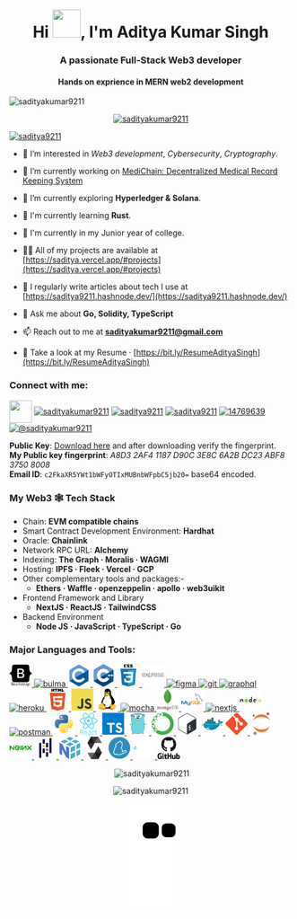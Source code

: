 <h1 align="center">Hi <img width="50px" height="50px" src="https://raw.githubusercontent.com/nixin72/nixin72/master/wave.gif" />, I'm Aditya Kumar Singh</h1>
<h3 align="center">A passionate Full-Stack Web3 developer</h3>
<h4 align="center">Hands on exprience in MERN web2 development</h4>

<p align="left"> <img src="https://komarev.com/ghpvc/?username=sadityakumar9211&label=Profile%20views&color=0e75b6&style=flat" alt="sadityakumar9211" /> </p>

<p align="center"> <a href="https://github.com/ryo-ma/github-profile-trophy"><img src="https://github-profile-trophy.vercel.app/?username=sadityakumar9211&row=1&col=7&theme=onedark" alt="sadityakumar9211" /></a> </p>

<p align="left"> <a href="https://twitter.com/saditya9211" target="blank"><img src="https://img.shields.io/twitter/follow/saditya9211?logo=twitter&style=for-the-badge" alt="saditya9211" /></a> </p>

- 👀 I’m interested in *Web3 development*, *Cybersecurity*, *Cryptography*.

- 🔭 I’m currently working on [MediChain: Decentralized Medical Record Keeping System](https://medichain.vercel.app)

- 🌱 I’m currently exploring **Hyperledger & Solana**.

- 🤟 I'm currently learning **Rust**. 

- 📖 I'm currently in my Junior year of college.

- 👨‍💻 All of my projects are available at [https://saditya.vercel.app/#projects](https://saditya.vercel.app/#projects)

- 📝 I regularly write articles about tech I use at [https://saditya9211.hashnode.dev/](https://saditya9211.hashnode.dev/)

- 💬 Ask me about **Go, Solidity, TypeScript**

- 📫 Reach out to me at  **sadityakumar9211@gmail.com**

- 📄 Take a look at my Resume · [https://bit.ly/ResumeAdityaSingh](https://bit.ly/ResumeAdityaSingh)

<!-- ### Blogs posts -->
<!-- BLOG-POST-LIST:START -->
<!-- BLOG-POST-LIST:END -->

<h3 align="left">Connect with me:</h3>
<p align="left">
<a href="https://saditya9211.vercel.app/" target="blank"><img align="center" src="https://img.icons8.com/external-flaticons-lineal-color-flat-icons/64/000000/external-portfolio-social-media-agency-flaticons-lineal-color-flat-icons-3.png" height="40" width="40" /></a>
<a href="https://dev.to/sadityakumar9211" target="blank"><img align="center" src="https://raw.githubusercontent.com/rahuldkjain/github-profile-readme-generator/master/src/images/icons/Social/devto.svg" alt="sadityakumar9211" height="30" width="40" /></a>
<a href="https://twitter.com/saditya9211" target="blank"><img align="center" src="https://raw.githubusercontent.com/rahuldkjain/github-profile-readme-generator/master/src/images/icons/Social/twitter.svg" alt="saditya9211" height="30" width="40" /></a>
<a href="https://linkedin.com/in/saditya9211" target="blank"><img align="center" src="https://raw.githubusercontent.com/rahuldkjain/github-profile-readme-generator/master/src/images/icons/Social/linked-in-alt.svg" alt="saditya9211" height="30" width="40" /></a>
<a href="https://stackoverflow.com/users/14769639" target="blank"><img align="center" src="https://raw.githubusercontent.com/rahuldkjain/github-profile-readme-generator/master/src/images/icons/Social/stack-overflow.svg" alt="14769639" height="30" width="40" /></a>
<a href="https://medium.com/@sadityakumar9211" target="blank"><img align="center" src="https://raw.githubusercontent.com/rahuldkjain/github-profile-readme-generator/master/src/images/icons/Social/medium.svg" alt="@sadityakumar9211" height="30" width="40" /></a>
 
  
  
</p>

**Public Key**: [Download here](https://keys.openpgp.org/search?q=sadityakumar9211%40gmail.com) and after downloading verify the fingerprint.   
**My Public key fingerprint**: _A8D3 2AF4 1187 D90C 3E8C  6A2B DC23 ABF8 3750 8008_  
**Email ID**: `c2FkaXR5YWt1bWFyOTIxMUBnbWFpbC5jb20=` base64 encoded.

<h3 align="left">My Web3 🕸 Tech Stack</h3>

- Chain: **EVM compatible chains**
- Smart Contract Development Environment: **Hardhat**
- Oracle: **Chainlink**
- Network RPC URL: **Alchemy**
- Indexing: **The Graph · Moralis · WAGMI** 
- Hosting: **IPFS · Fleek · Vercel · GCP**
- Other complementary tools and packages:- 
  - **Ethers · Waffle · openzeppelin · apollo · web3uikit**
- Frontend Framework and Library
  - **NextJS · ReactJS · TailwindCSS**
- Backend Environment
  - **Node JS · JavaScript · TypeScript · Go**


<h3 align="left">Major Languages and Tools:</h3>

<p align="left"> 
 

<a  href="https://getbootstrap.com" target="_blank" rel="noreferrer"> <img style="background-color: white;" src="https://raw.githubusercontent.com/devicons/devicon/master/icons/bootstrap/bootstrap-plain-wordmark.svg" alt="bootstrap" width="40" height="40"/> </a> 
<a  href="https://bulma.io/" target="_blank" rel="noreferrer"> <img style="background-color: white;" src="https://raw.githubusercontent.com/gilbarbara/logos/804dc257b59e144eaca5bc6ffd16949752c6f789/logos/bulma.svg" alt="bulma" width="40" height="40"/> </a> 
<a  href="https://www.cprogramming.com/" target="_blank" rel="noreferrer"> <img style="background-color: white;" src="https://raw.githubusercontent.com/devicons/devicon/master/icons/c/c-original.svg" alt="c" width="40" height="40"/> </a> 
<a  href="https://www.w3schools.com/cpp/" target="_blank" rel="noreferrer"> <img style="background-color: white;" src="https://raw.githubusercontent.com/devicons/devicon/master/icons/cplusplus/cplusplus-original.svg" alt="cplusplus" width="40" height="40"/> </a> 
<a  href="https://www.w3schools.com/css/" target="_blank" rel="noreferrer"> <img style="background-color: white;" src="https://raw.githubusercontent.com/devicons/devicon/master/icons/css3/css3-original-wordmark.svg" alt="css3" width="40" height="40"/> </a> 
<a  href="https://expressjs.com" target="_blank" rel="noreferrer"> <img style="background-color: white;" src="https://raw.githubusercontent.com/devicons/devicon/master/icons/express/express-original-wordmark.svg" alt="express" width="40" height="40"/> </a> 
<a  href="https://www.figma.com/" target="_blank" rel="noreferrer"> <img style="background-color: white;" src="https://www.vectorlogo.zone/logos/figma/figma-icon.svg" alt="figma" width="40" height="40"/> </a> 
<a  href="https://git-scm.com/" target="_blank" rel="noreferrer"> <img style="background-color: white;" src="https://www.vectorlogo.zone/logos/git-scm/git-scm-icon.svg" alt="git" width="40" height="40"/> </a> 
<a  href="https://graphql.org" target="_blank" rel="noreferrer"> <img style="background-color: white;" src="https://www.vectorlogo.zone/logos/graphql/graphql-icon.svg" alt="graphql" width="40" height="40"/> </a> 
<a  href="https://heroku.com" target="_blank" rel="noreferrer"> <img style="background-color: white;" src="https://www.vectorlogo.zone/logos/heroku/heroku-icon.svg" alt="heroku" width="40" height="40"/> </a> 
<a  href="https://www.w3.org/html/" target="_blank" rel="noreferrer"> <img style="background-color: white;" src="https://raw.githubusercontent.com/devicons/devicon/master/icons/html5/html5-original-wordmark.svg" alt="html5" width="40" height="40"/> </a> 
<a  href="https://developer.mozilla.org/en-US/docs/Web/JavaScript" target="_blank" rel="noreferrer"> <img style="background-color: white;" src="https://raw.githubusercontent.com/devicons/devicon/master/icons/javascript/javascript-original.svg" alt="javascript" width="40" height="40"/> </a> 
<a  href="https://www.f.org/" target="_blank" rel="noreferrer"> <img style="background-color: white;" src="https://raw.githubusercontent.com/devicons/devicon/master/icons/linux/linux-original.svg" alt="linux" width="40" height="40"/> </a> 
<a  href="https://mochajs.org" target="_blank" rel="noreferrer"> <img style="background-color: white;" src="https://www.vectorlogo.zone/logos/mochajs/mochajs-icon.svg" alt="mocha" width="40" height="40"/> </a> 
<a  href="https://www.mongodb.com/" target="_blank" rel="noreferrer"> <img style="background-color: white;" src="https://raw.githubusercontent.com/devicons/devicon/master/icons/mongodb/mongodb-original-wordmark.svg" alt="mongodb" width="40" height="40"/> </a> 
<a  href="https://www.mysql.com/" target="_blank" rel="noreferrer"> <img style="background-color: white;" src="https://raw.githubusercontent.com/devicons/devicon/master/icons/mysql/mysql-original-wordmark.svg" alt="mysql" width="40" height="40"/> </a> 
<a  href="https://nextjs.org/" target="_blank" rel="noreferrer"> <img style="background-color: white;" src="https://cdn.worldvectorlogo.com/logos/nextjs-2.svg" alt="nextjs" width="40" height="40"/> </a> 
<a  href="https://nodejs.org" target="_blank" rel="noreferrer"> <img style="background-color: white;" src="https://raw.githubusercontent.com/devicons/devicon/master/icons/nodejs/nodejs-original-wordmark.svg" alt="nodejs" width="40" height="40"/> </a> 
<a  href="https://postman.com" target="_blank" rel="noreferrer"> <img style="background-color: white;" src="https://www.vectorlogo.zone/logos/getpostman/getpostman-icon.svg" alt="postman" width="40" height="40"/> </a> 
<a  href="https://www.python.org" target="_blank" rel="noreferrer"> <img style="background-color: white;" src="https://raw.githubusercontent.com/devicons/devicon/master/icons/python/python-original.svg" alt="python" width="40" height="40"/> </a> 
<a  href="https://reactjs.org/" target="_blank" rel="noreferrer"> <img style="background-color: white;" src="https://raw.githubusercontent.com/devicons/devicon/master/icons/react/react-original-wordmark.svg" alt="react" width="40" height="40"/> </a> 
<a  href="https://www.typescriptlang.org/" target="_blank" rel="noreferrer"> <img style="background-color: white;" src="https://raw.githubusercontent.com/devicons/devicon/master/icons/typescript/typescript-original.svg" alt="typescript" width="40" height="40"/> </a>
<a  href="https://www.go.dev/" target="_blank" rel="noreferrer"> <img style="background-color: white;" src="https://raw.githubusercontent.com/devicons/devicon/master/icons/go/go-original.svg" alt="go" width="40" height="40"/> </a>
<a  href="https://anaconda.cloud/" target="_blank" rel="noreferrer"> <img style="background-color: white;" src="https://raw.githubusercontent.com/devicons/devicon/master/icons/anaconda/anaconda-original.svg" alt="go" width="40" height="40"/> </a>
<a  href="https://www.gnu.org/software/bash/" target="_blank" rel="noreferrer"> <img style="background-color: white;" src="https://raw.githubusercontent.com/devicons/devicon/master/icons/bash/bash-original.svg" alt="go" width="40" height="40"/> </a>
<a  href="https://www.docker.com" target="_blank" rel="noreferrer"> <img style="background-color: white;" src="https://raw.githubusercontent.com/devicons/devicon/master/icons/docker/docker-original.svg" alt="go" width="40" height="40"/> </a>
<a  href="https://www.github.com/" target="_blank" rel="noreferrer"> <img style="background-color: white;" src="https://raw.githubusercontent.com/devicons/devicon/master/icons/git/git-original.svg" alt="go" width="40" height="40"/> </a>
<a  href="https://www.jupyter.org" target="_blank" rel="noreferrer"> <img style="background-color: white;" src="https://raw.githubusercontent.com/devicons/devicon/master/icons/jupyter/jupyter-original.svg" alt="jupyter notebooks" width="40" height="40"/> </a>
  <a  href="https://www.nginx.com" target="_blank" rel="noreferrer"> <img style="background-color: white;" src="https://raw.githubusercontent.com/devicons/devicon/master/icons/nginx/nginx-original.svg" alt="go" width="40" height="40"/> </a>
<a  href="https://www.pandas.pydata.org" target="_blank" rel="noreferrer"> <img style="background-color: white;" src="https://raw.githubusercontent.com/devicons/devicon/master/icons/pandas/pandas-original.svg" alt="pandas" width="40" height="40"/> </a>
<a  href="https://www.numpy.org" target="_blank" rel="noreferrer"> <img style="background-color: white;" src="https://raw.githubusercontent.com/devicons/devicon/master/icons/numpy/numpy-original.svg" alt="numpy" width="40" height="40"/> </a>
<a  href="https://www.soliditylang.org/" target="_blank" rel="noreferrer"> <img style="background-color: white;" src="https://raw.githubusercontent.com/devicons/devicon/master/icons/solidity/solidity-original.svg" alt="go" width="40" height="40"/> </a>
<a  href="https://www.yarnpkg.com/" target="_blank" rel="noreferrer"> <img style="background-color: white;" src="https://raw.githubusercontent.com/devicons/devicon/master/icons/yarn/yarn-original.svg" alt="yarn" width="40" height="40"/> </a>
<a  href="https://www.tailwindcss.com/" target="_blank" rel="noreferrer"> <img style="background-color: white;" src="https://raw.githubusercontent.com/devicons/devicon/master/icons/tailwindcss/tailwindcss-original-wordmark.svg" alt="tailwind" width="40" height="40"/> </a>
<a  href="https://github.com/" target="_blank" rel="noreferrer"> <img style="background-color: white;" src="https://raw.githubusercontent.com/devicons/devicon/master/icons/github/github-original-wordmark.svg" alt="go" width="40" height="40"/> </a>

  
</p>

  
<div>
<!-- <p align="center"><img src="https://github-readme-stats-test-mu.vercel.app/api/top-langs?username=sadityakumar9211&count_private=true&show_icons=true&theme=dracula&border_radius=6&locale=en&layout=compact&cache_seconds=7200&hide_border=true" alt="sadityakumar9211" /></p> -->

<p align="center">&nbsp;<img src="https://github-readme-stats-test-mu.vercel.app/api?username=sadityakumar9211&theme=dracula&count_private=true&border_radius=6&show_icons=true&locale=en&cache_seconds=7200&hide_border=true" alt="sadityakumar9211" /></p>

<p align="center"><img src="https://github-readme-streak-stats.herokuapp.com/?user=sadityakumar9211&theme=dracula&border_radius=6&hide_border=true&ring=00bbf9" alt="sadityakumar9211" /></p>


</div>

<picture>
  <source media="(prefers-color-scheme: dark)" srcset="https://user-images.githubusercontent.com/25423296/163456776-7f95b81a-f1ed-45f7-b7ab-8fa810d529fa.png">
  <p align="center"><img src="https://github.com/sadityakumar9211/sadityakumar9211/blob/output/github-contribution-grid-snake.svg" alt="sadityakumar9211 contribution snake graph" /></p>
</picture>




<!---
sadityakumar9211/sadityakumar9211 is a ✨ special ✨ repository because its `README.md` (this file) appears on your GitHub profile.
You can click the Preview link to take a look at your changes.
--->
